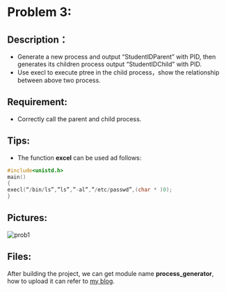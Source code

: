 # Problem 3:
## Description：

- Generate a new process and output “StudentIDParent” with PID, then generates its children process output “StudentIDChild” with PID.
- Use execl to execute ptree in the child process，show the relationship between above two process.

## Requirement:

- Correctly call the parent and child process.

## Tips:

- The function **excel** can be used ad follows:

```c
#include<unistd.h>
main()
{
execl(“/bin/ls”,”ls”,”-al”,”/etc/passwd”,(char * )0);
}
```

## Pictures:

![prob1](https://ws1.sinaimg.cn/large/006tNc79ly1g29iddgpzbj30zg0qeajs.jpg)

## Files:

After building the project, we can get module name **process_generator**, how to upload it can refer to [my blog](<http://kylinchen.top/2019/04/06/Ubuntu-Android_init/>).

